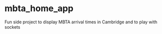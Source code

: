 # mbta_home_app
Fun side project to display MBTA arrival times in Cambridge and to play with sockets
